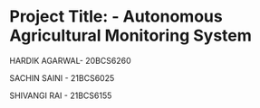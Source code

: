 
# Project Title: - Autonomous Agricultural Monitoring System

HARDIK AGARWAL- 20BCS6260

SACHIN SAINI - 21BCS6025

SHIVANGI RAI - 21BCS6155






